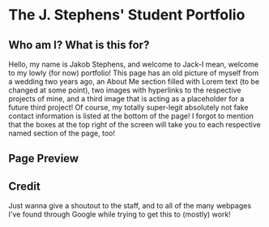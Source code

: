 # The J. Stephens' Student Portfolio
## Who am I? What is this for?
Hello, my name is Jakob Stephens, and welcome to Jack-I mean, welcome to my lowly (for now) portfolio! This page has an old picture of myself from a wedding two years ago, an About Me section filled with Lorem text (to be changed at some point), two images with hyperlinks to the respective projects of mine, and a third image that is acting as a placeholder for a future third project! Of course, my totally super-legit absolutely not fake contact information is listed at the bottom of the page! I forgot to mention that the boxes at the top right of the screen will take you to each respective named section of the page, too!
## Page Preview

## Credit
Just wanna give a shoutout to the staff, and to all of the many webpages I've found through Google while trying to get this to (mostly) work!